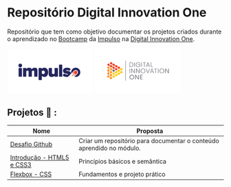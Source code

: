 # Repositório Digital Innovation One
Repositório que tem como objetivo documentar os projetos criados durante o aprendizado no [Bootcamp](https://web.digitalinnovation.one/track/impulso-react-web-developer?tab=path) da [Impulso](https://impulso.work/) na [Digital Innovation One](digitalinnovation.one).

[<img src="https://github.com/lucas-franca/Digital-Innovation-One/blob/main/src/cover-impulso.jpg" alt="#" width="200"/>](https://impulso.work/)
[<img src="https://github.com/lucas-franca/Digital-Innovation-One/blob/main/src/cover-dio.jpg" alt="#" width="200"/>](https://digitalinnovation.one)


## Projetos :rocket: :

| Nome | Proposta |
| ------ | ------ |
| [Desafio Github](https://github.com/lucas-franca/Digital-Innovation-One/tree/main/desafio-github) | Criar um repositório para documentar o conteúdo aprendido no módulo. |
| [Introdução - HTML5 e CSS3](https://github.com/lucas-franca/Digital-Innovation-One/tree/main/introducao-html5-css3) | Princípios básicos e semântica |
| [Flexbox - CSS](https://github.com/lucas-franca/Digital-Innovation-One/tree/main/flexbox-css) | Fundamentos e projeto prático |